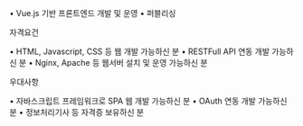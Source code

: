 • Vue.js 기반 프론트엔드 개발 및 운영
• 퍼블리싱

자격요건

• HTML, Javascript, CSS 등 웹 개발 가능하신 분
• RESTFull API 연동 개발 가능하신 분
• Nginx, Apache 등 웹서버 설치 및 운영 가능하신 분

우대사항

• 자바스크립트 프레임워크로 SPA 웹 개발 가능하신 분
• OAuth 연동 개발 가능하신 분
• 정보처리기사 등 자격증 보유하신 분